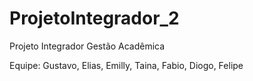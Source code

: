 # ProjetoIntegrador_2

Projeto Integrador Gestão Acadêmica

Equipe: Gustavo, Elias, Emilly, Taina, Fabio, Diogo, Felipe